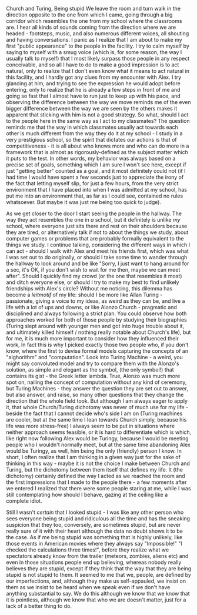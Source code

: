 Church and Turing, Being stupid
We leave the room and turn walk in the direction opposite to the one from which I came, going through a big corridor which resembles the one from my school where the classrooms are. I hear all kinds of sounds coming from the direction where we are headed - footsteps, music, and also numerous different voices, all shouting and having conversations. I panic as I realize that I am about to make my first "public appearance" to the people in the facility. I try to calm myself by saying to myself with a smug voice (which is, for some reason, the way I usually talk to myself) that I most likely surpass those people in any respect conceivable, and so all I have to do to make a good impression is to act natural, only to realize that I don't even know what it means to act natural in this facility, and I hardly got any clues from my encounter with Alex. I try glancing at him, and trying to see the expression he would adopt before entering, only to realize that he is already a few steps in front of me and going so fast that I almost have to run just to keep up with his pace, and observing the difference between the way we move reminds me of the even bigger difference between the way we are seen by the others makes it apparent that sticking with him is not a good strategy. So what, should I act to the people here in the same way as I act to my classmates? The question reminds me that the way in which classmates usually act towards each other is much different from the way they do it at my school - I study in a very prestigious school, so the spirit that dictates our actions is that of competitiveness - it is all about who knows more and who can do more in a framework that is almost as rigorously-defined as the subject matter which it puts to the test. In other words, my behavior was always based on a precise set of goals, something which I am sure I won't see here, except if just "getting better" counted as a goal, and it most definitely could not (if I had time I would have spent a few seconds just to appreciate the irony of the fact that letting myself slip, for just a few hours, from the very strict environment that I have placed into when I was admitted at my school, has put me into an environment that, as far as I could see, contained no rules whatsoever. But maybe it was just me being too quick to judge).

As we get closer to the door I start seeing the people in the hallway. The way they act resembles the one in *a* school, but it definitely is unlike *my* school, where everyone just sits there and rest on their shoulders because they are tired, or alternatively talk if not to about the things we study, about computer games or problems that are probably formally equivalent to the things we study. I continue talking, considering the different ways in which I can act - should I walk with Alex and meet his friends first, which was what I was set out to do originally, or should I take some time to wander through the hallway to look around and be like "Sorry, I just want to hang around for a sec, it's OK, if you don't wish to wait for me then, maybe we can meet after". Should I quickly find my crowd (or the one that resembles it most) and ditch everyone else, or should I try to make my best to find unlikely friendships with Alex's circle? Without me noticing, this dilemma has become a *leitmotif* of my life: should I be more like Allan Turing - passionate, giving a voice to my ideas, as weird as they can be, and live a life with a lot of ups and downs, or like Alonzo Church - pragmatic and disciplined and always following a strict plan. You could observe how both approaches worked for both of those people by studying their biographies (Turing slept around with younger men and got into huge trouble about it, and ultimately killed himself / nothing really notable about Church's life), but for me, it is much more important to consider how they influenced their work, In fact this is why I picked exactly those two people who, if you don't know, where the first to devise formal models capturing the concepts of an "alghorithm" and "computation". Look into Turing Machine - a weird, you might say convoluted model and try to compare them with the Alonzo's solution, as simple and elegant as the symbol, (the only symbol!) that contains its gist - the Greek letter lambda. True, Alonzo was much more spot on, nailing the concept of computation without any kind of ceremony, but Turing Machines - they answer the question they are set out to answer, but also answer, and raise, so many other questions that they change the direction that the whole field took. But although I am always eager to apply it, that whole Church/Turing dichotomy was never of much use for my life - beside the fact that I cannot decide who's side I am on (Turing machines are cooler, but at the same time I lean towards Church simply, because his life was more stress-free) I always seem to be put in situations where neither approach seems feasible, or it is hard to differentiate which is which, like right now following Alex would be Turingy, because I would be meeting people who I wouldn't normally meet, but at the same time abandoning Alex would be Turingy, as well, him being the only (friendly) person I know. In short, I often realize that I am thinking in a given way just for the sake of thinking in this way - maybe it is not the choice I make between Church and Turing, but the dichotomy between them itself that defines my life. It (the dichotomy) certainly defined the way I acted as we reached the room and the first impressions that I made to the people there - a few moments after we entered I realized that there were some people staring at me, while I was still contemplating how should I behave, gazing at the ceiling like a complete idiot. 

Still I wasn't *certain* that I looked stupid - I was like any other person who sees everyone being stupid and ridiculous all the time and has the sneaking suspicion that they too, conversely, are sometimes stupid, but are never really sure of it with their heart although the data no doubt shows it to be the case. As if me being stupid was something that is highly unlikely, like those events in American movies where they always say "Impossible!" "I checked the calculations three times!", before they realize what we spectators already know from the trailer (meteors, zombies, aliens etc) and even in those situations people end up believing, whereas nobody really believes they are stupid, except if they think that the way that they are being stupid is not stupid to them. It seemed to me that we, people, are defined by our imperfections, and, although they make us self-appauled, we insist on them as we insist to be heard when we speak even if we don't have anything substantial to say. We do this although we know that we know that it is pointless, although we know that who we are doesn't matter, just for a lack of a better thing to do.

